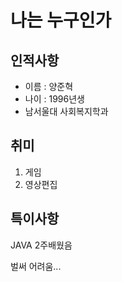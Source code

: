 # 나는 누구인가

## 인적사항
- 이름 : 양준혁
- 나이 : 1996년생
- 남서울대 사회복지학과

## 취미
1. 게임 
2. 영상편집

## 특이사항
JAVA 2주배웠음

벌써 어려움...